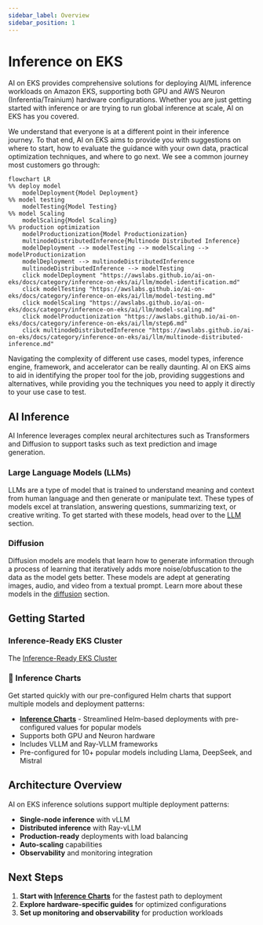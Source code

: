```yaml
---
sidebar_label: Overview
sidebar_position: 1
---
```


# Inference on EKS

AI on EKS provides comprehensive solutions for deploying AI/ML inference workloads on Amazon EKS, supporting both GPU
and AWS Neuron (Inferentia/Trainium) hardware configurations. Whether you are just getting started with inference or are
trying to run global inference at scale, AI on EKS has you covered.

We understand that everyone is at a different point in their inference journey. To that end, AI on EKS aims to provide
you with suggestions on where to start, how to evaluate the guidance with your own data, practical optimization
techniques, and where to go next. We see a common journey most customers go through:

```mermaid
flowchart LR
%% deploy model
    modelDeployment{Model Deployment}
%% model testing
    modelTesting{Model Testing}
%% model Scaling
    modelScaling{Model Scaling}
%% production optimization
    modelProductionization{Model Productionization}
    multinodeDistributedInference{Multinode Distributed Inference}
    modelDeployment --> modelTesting --> modelScaling --> modelProductionization
    modelDeployment --> multinodeDistributedInference
    multinodeDistributedInference --> modelTesting
    click modelDeployment "https://awslabs.github.io/ai-on-eks/docs/category/inference-on-eks/ai/llm/model-identification.md"
    click modelTesting "https://awslabs.github.io/ai-on-eks/docs/category/inference-on-eks/ai/llm/model-testing.md"
    click modelScaling "https://awslabs.github.io/ai-on-eks/docs/category/inference-on-eks/ai/llm/model-scaling.md"
    click modelProductionization "https://awslabs.github.io/ai-on-eks/docs/category/inference-on-eks/ai/llm/step6.md"
    click multinodeDistributedInference "https://awslabs.github.io/ai-on-eks/docs/category/inference-on-eks/ai/llm/multinode-distributed-inference.md"
```

Navigating the complexity of different use cases, model types, inference engine, framework, and accelerator can be
really daunting. AI on EKS aims to aid in identifying the proper tool for the job, providing suggestions and
alternatives, while providing you the techniques you need to apply it directly to your use case to test.

## AI Inference

AI Inference leverages complex neural architectures such as Transformers and Diffusion to support tasks such as text
prediction and image generation.

### Large Language Models (LLMs)

LLMs are a type of model that is trained to understand meaning and context from human language and then generate or
manipulate text. These types of models excel at translation, answering questions, summarizing text, or creative writing.
To get started with these models, head over to the [LLM](./ai/llm/model-identification.md) section.

### Diffusion

Diffusion models are models that learn how to generate information through a process of learning that iteratively adds
more noise/obfuscation to the data as the model gets better. These models are adept at generating images, audio, and
video from a textual prompt. Learn more about these models in the [diffusion](#) section.

## Getting Started

### Inference-Ready EKS Cluster

The [Inference-Ready EKS Cluster](../../infra/inference-ready-cluster.md)

### 🚀 Inference Charts

Get started quickly with our pre-configured Helm charts that support multiple models and deployment patterns:

- **[Inference Charts](./inference-charts.md)** - Streamlined Helm-based deployments with pre-configured values for
  popular models
- Supports both GPU and Neuron hardware
- Includes VLLM and Ray-VLLM frameworks
- Pre-configured for 10+ popular models including Llama, DeepSeek, and Mistral

## Architecture Overview

AI on EKS inference solutions support multiple deployment patterns:

- **Single-node inference** with vLLM
- **Distributed inference** with Ray-vLLM
- **Production-ready** deployments with load balancing
- **Auto-scaling** capabilities
- **Observability** and monitoring integration

## Next Steps

1. **Start with [Inference Charts](./inference-charts.md)** for the fastest path to deployment
2. **Explore hardware-specific guides** for optimized configurations
3. **Set up monitoring and observability** for production workloads
